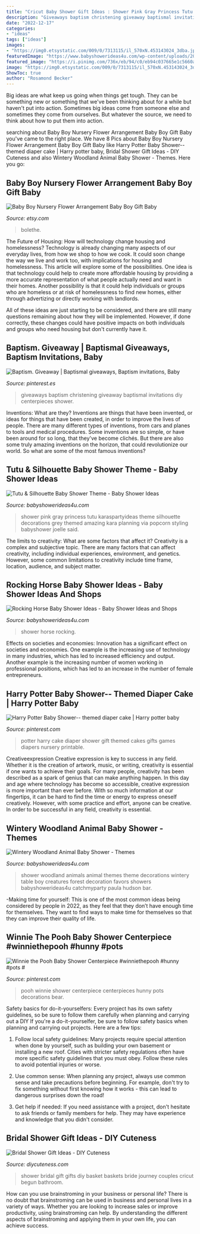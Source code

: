 ```yaml
---
title: "Cricut Baby Shower Gift Ideas : Shower Pink Gray Princess Tutu Karaspartyideas Theme Silhouette Decorations Grey Themed Amazing Kara Planning Via Popcorn Styling Babyshower Joelle Said"
description: "Giveaways baptism christening giveaway baptismal invitations diy centerpieces shower"
date: "2022-12-17"
categories:
- "ideas"
tags: ["ideas"]
images:
- "https://img0.etsystatic.com/009/0/7313115/il_570xN.453143024_3dba.jpg"
featuredImage: "https://www.babyshowerideas4u.com/wp-content/uploads/2014/01/Rocking-horse-baby-shower-via-Karas-Party-Ideas-KarasPartyIdeas.com-babyshowerideas-rockinghorse-17.jpg"
featured_image: "https://i.pinimg.com/736x/eb/94/c0/eb94c037665e1c5660ac727c47445e6b.jpg"
image: "https://img0.etsystatic.com/009/0/7313115/il_570xN.453143024_3dba.jpg"
ShowToc: true
author: "Rosamond Becker"
---
```



Big ideas are what keep us going when things get tough. They can be something new or something that we've been thinking about for a while but haven't put into action. Sometimes big ideas come from someone else and sometimes they come from ourselves. But whatever the source, we need to think about how to put them into action.

	

		
searching about Baby Boy Nursery Flower Arrangement Baby Boy Gift Baby you've came to the right place. We have 8 Pics about Baby Boy Nursery Flower Arrangement Baby Boy Gift Baby like Harry Potter Baby Shower-- themed diaper cake | Harry potter baby, Bridal Shower Gift Ideas - DIY Cuteness and also Wintery Woodland Animal Baby Shower - Themes. Here you go:
		
    
## Baby Boy Nursery Flower Arrangement Baby Boy Gift Baby

<img loading=lazy src="https://img0.etsystatic.com/009/0/7313115/il_570xN.453143024_3dba.jpg" onerror="this.onerror=null;this.src='https://tse4.mm.bing.net/th?id=OIP.X83m_2CJCsXrsjrLJsGVPQHaJ4&amp;pid=15.1';" alt="Baby Boy Nursery Flower Arrangement Baby Boy Gift Baby">

_Source: etsy.com_

>bolethe. 

	

The Future of Housing: How will technology change housing and homelessness?
Technology is already changing many aspects of our everyday lives, from how we shop to how we cook. It could soon change the way we live and work too, with implications for housing and homelessness. This article will explore some of the possibilities. 
One idea is that technology could help to create more affordable housing by providing a more accurate representation of what people actually need and want in their homes. Another possibility is that it could help individuals or groups who are homeless or at risk of homelessness to find new homes, either through advertizing or directly working with landlords. 

All of these ideas are just starting to be considered, and there are still many questions remaining about how they will be implemented. However, if done correctly, these changes could have positive impacts on both individuals and groups who need housing but don't currently have it.

    
## Baptism. Giveaway | Baptismal Giveaways, Baptism Invitations, Baby

<img loading=lazy src="https://i.pinimg.com/736x/8f/8d/ae/8f8daedec59de26914e6c0bf76c36434--christening-giveaways.jpg" onerror="this.onerror=null;this.src='https://tse1.mm.bing.net/th?id=OIP.T901H8mE1G1Vip6F9_8VrAHaLH&amp;pid=15.1';" alt="Baptism. Giveaway | Baptismal giveaways, Baptism invitations, Baby">

_Source: pinterest.es_

>giveaways baptism christening giveaway baptismal invitations diy centerpieces shower. 

	

Inventions: What are they?
Inventions are things that have been invented, or ideas for things that have been created, in order to improve the lives of people. There are many different types of inventions, from cars and planes to tools and medical procedures. Some inventions are so simple, or have been around for so long, that they've become clichés. But there are also some truly amazing inventions on the horizon, that could revolutionize our world. So what are some of the most famous inventions?

    
## Tutu &amp; Silhouette Baby Shower Theme - Baby Shower Ideas

<img loading=lazy src="https://babyshowerideas4u.com/wp-content/uploads/2014/02/197638_10151338347461324_672423923_n_600x900.jpg" onerror="this.onerror=null;this.src='https://tse2.mm.bing.net/th?id=OIP.WXQK6LJhKIgWN3I7213mEwHaLH&amp;pid=15.1';" alt="Tutu &amp; Silhouette Baby Shower Theme - Baby Shower Ideas">

_Source: babyshowerideas4u.com_

>shower pink gray princess tutu karaspartyideas theme silhouette decorations grey themed amazing kara planning via popcorn styling babyshower joelle said. 

	

The limits to creativity: What are some factors that affect it?
Creativity is a complex and subjective topic. There are many factors that can affect creativity, including individual experiences, environment, and genetics. However, some common limitations to creativity include time frame, location, audience, and subject matter.

    
## Rocking Horse Baby Shower Ideas - Baby Shower Ideas And Shops

<img loading=lazy src="https://www.babyshowerideas4u.com/wp-content/uploads/2014/01/Rocking-horse-baby-shower-via-Karas-Party-Ideas-KarasPartyIdeas.com-babyshowerideas-rockinghorse-17.jpg" onerror="this.onerror=null;this.src='https://tse4.mm.bing.net/th?id=OIP.JVHPweHmUUJeIhqRnJ8mEQHaKk&amp;pid=15.1';" alt="Rocking Horse Baby Shower Ideas - Baby Shower Ideas and Shops">

_Source: babyshowerideas4u.com_

>shower horse rocking. 

	

Effects on societies and economies:
Innovation has a significant effect on societies and economies. One example is the increasing use of technology in many industries, which has led to increased efficiency and output. Another example is the increasing number of women working in professional positions, which has led to an increase in the number of female entrepreneurs.

    
## Harry Potter Baby Shower-- Themed Diaper Cake | Harry Potter Baby

<img loading=lazy src="https://i.pinimg.com/736x/eb/94/c0/eb94c037665e1c5660ac727c47445e6b.jpg" onerror="this.onerror=null;this.src='https://tse2.mm.bing.net/th?id=OIP.oKiYbWPHJ1XYukD85KG2FwHaJ3&amp;pid=15.1';" alt="Harry Potter Baby Shower-- themed diaper cake | Harry potter baby">

_Source: pinterest.com_

>potter harry cake diaper shower gift themed cakes gifts games diapers nursery printable. 

	

Creativeexpression
Creative expression is key to success in any field. Whether it is the creation of artwork, music, or writing, creativity is essential if one wants to achieve their goals. For many people, creativity has been described as a spark of genius that can make anything happen. In this day and age where technology has become so accessible, creative expression is more important than ever before. With so much information at our fingertips, it can be hard to find the time or energy to express oneself creatively. However, with some practice and effort, anyone can be creative. In order to be successful in any field, creativity is essential.

    
## Wintery Woodland Animal Baby Shower - Themes

<img loading=lazy src="http://www.babyshowerideas4u.com/wp-content/uploads/2016/01/wintery-woodland-animal-baby-shower-food-table.jpg" onerror="this.onerror=null;this.src='https://tse2.mm.bing.net/th?id=OIP.ruxPEoN65rzeMvZi1vy7IAHaJ4&amp;pid=15.1';" alt="Wintery Woodland Animal Baby Shower - Themes">

_Source: babyshowerideas4u.com_

>shower woodland animals animal themes theme decorations wintery table boy creatures forest decoration favors showers babyshowerideas4u catchmyparty paula hudson bar. 

	

-Making time for yourself: This is one of the most common ideas being considered by people in 2022, as they feel that they don’t have enough time for themselves. They want to find ways to make time for themselves so that they can improve their quality of life.

    
## Winnie The Pooh Baby Shower Centerpiece #winniethepooh #hunny #pots #

<img loading=lazy src="https://i.pinimg.com/736x/bd/77/e2/bd77e2a2e2243737051f68aa75288f8f.jpg" onerror="this.onerror=null;this.src='https://tse2.mm.bing.net/th?id=OIP.7My_4VfJ5tE3V9bk7y8slQHaJ4&amp;pid=15.1';" alt="Winnie the Pooh Baby Shower Centerpiece #winniethepooh #hunny #pots #">

_Source: pinterest.com_

>pooh winnie shower centerpiece centerpieces hunny pots decorations bear. 

	

Safety basics for do-it-yourselfers: Every project has its own safety guidelines, so be sure to follow them carefully when planning and carrying out a DIY
If you're a do-it-yourselfer, be sure to follow safety basics when planning and carrying out projects. Here are a few tips:
1. Follow local safety guidelines: Many projects require special attention when done by yourself, such as building your own basement or installing a new roof. Cities with stricter safety regulations often have more specific safety guidelines that you must obey. Follow these rules to avoid potential injuries or worse.

2. Use common sense: When planning any project, always use common sense and take precautions before beginning. For example, don't try to fix something without first knowing how it works - this can lead to dangerous surprises down the road!

3. Get help if needed: If you need assistance with a project, don't hesitate to ask friends or family members for help. They may have experience and knowledge that you didn't consider.

    
## Bridal Shower Gift Ideas - DIY Cuteness

<img loading=lazy src="https://diycuteness.com/wp-content/uploads/2019/12/bridal-shower-gift-ideas-9.jpg" onerror="this.onerror=null;this.src='https://tse3.mm.bing.net/th?id=OIP.z_Kg40CYU5iYBPA0d61xMQHaJ3&amp;pid=15.1';" alt="Bridal Shower Gift Ideas - DIY Cuteness">

_Source: diycuteness.com_

>shower bridal gift gifts diy basket baskets bride journey couples cricut begun bathroom. 

	

How can you use brainstroming in your business or personal life?
There is no doubt that brainstroming can be used in business and personal lives in a variety of ways. Whether you are looking to increase sales or improve productivity, using brainstroming can help. By understanding the different aspects of brainstroming and applying them in your own life, you can achieve success.

